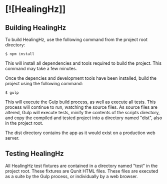 # [![HealingHz]]

## Building HealingHz

To build HealingHz, use the following command from the project root directory:

    $ npm install
    
This will install all dependencies and tools required to build the project. 
This command may take a few minutes.

Once the depencies and development tools have been installed, build the project
using the following command:

    $ gulp

This will execute the Gulp build process, as well as execute all tests. This 
process will continue to run, watching the source files. As source files are 
altered, Gulp will execute tests, minify the contents of the scripts directory, 
and copy the compiled and tested project into a directory named "dist", also in 
the project root.

The dist directory contains the app as it would exist on a production web server.

## Testing HealingHz

All HealingHz test fixtures are contained in a directory named "test" in the 
project root. These fixtures are Qunit HTML files. These files are executed as 
a suite by the Gulp process, or individually by a web browser.